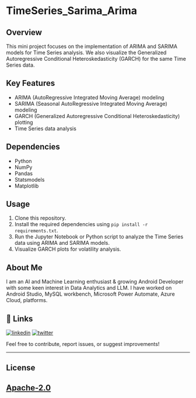 # TimeSeries_Sarima_Arima

## Overview
This mini project focuses on the implementation of ARIMA and SARIMA models for Time Series analysis. We also visualize the Generalized Autoregressive Conditional Heteroskedasticity (GARCH) for the same Time Series data.

## Key Features
- ARIMA (AutoRegressive Integrated Moving Average) modeling
- SARIMA (Seasonal AutoRegressive Integrated Moving Average) modeling
- GARCH (Generalized Autoregressive Conditional Heteroskedasticity) plotting
- Time Series data analysis

## Dependencies
- Python
- NumPy
- Pandas
- Statsmodels
- Matplotlib

## Usage
1. Clone this repository.
2. Install the required dependencies using `pip install -r requirements.txt`.
3. Run the Jupyter Notebook or Python script to analyze the Time Series data using ARIMA and SARIMA models.
4. Visualize GARCH plots for volatility analysis.

## About Me

I am an AI and Machine Learning enthusiast & growing Android Developer with some keen interest in Data Analytics and LLM.
I have worked on Android Studio, MySQL workbench, Microsoft Power Automate, Azure Cloud, platforms.

## 🔗 Links

[![linkedin](https://img.shields.io/badge/linkedin-0A66C2?style=for-the-badge&logo=linkedin&logoColor=white)](https://www.linkedin.com/in/thebitanpaul)
[![twitter](https://img.shields.io/badge/twitter-1DA1F2?style=for-the-badge&logo=twitter&logoColor=white)](https://twitter.com/thebitanpaul_)

Feel free to contribute, report issues, or suggest improvements!

---
## License 
[Apache-2.0](LICENSE)
---
